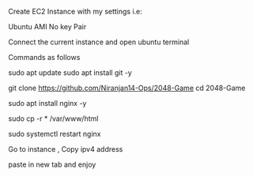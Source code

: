 Create EC2 Instance with my settings i.e:

Ubuntu AMI
No key Pair 

Connect the current instance and open ubuntu terminal

Commands as follows 

sudo apt update
sudo apt install git -y

git clone https://github.com/Niranjan14-Ops/2048-Game
cd 2048-Game

sudo apt install nginx -y

sudo cp -r * /var/www/html

sudo systemctl restart nginx

Go to instance , Copy ipv4 address 

paste in new tab and enjoy 
